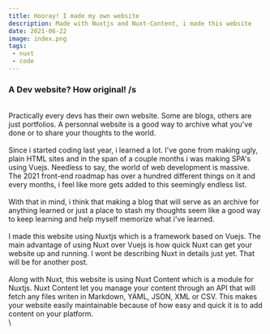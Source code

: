 ```yaml
---
title: Hooray! I made my own website
description: Made with Nuxtjs and Nuxt-Content, i made this website
date: 2021-06-22
image: index.png
tags:
 - nuxt
 - code
---
```


### A Dev website? How original! /s
\
Practically every devs has their own website. Some are blogs, others are just portfolios. A personnal website is a good way to archive what you've done or to share your thoughts to the world.  
\
Since i started coding last year, i learned a lot.
I've gone from making ugly, plain HTML sites and in the span of a couple months i was making SPA's using Vuejs. Needless to say, the world of web development is massive. The 2021 front-end roadmap has over a hundred different things on it and every months, i feel like more gets added to this seemingly endless list.  
\
With that in mind, i think that making a blog that will serve as an archive for anything learned or just a place to stash my thoughts seem like a good way to keep learning and help myself memorize what i've learned.  
\
I made this website using Nuxtjs which is a framework based on Vuejs. The main advantage of using Nuxt over Vuejs is how quick Nuxt can get your website up and running. I wont be describing Nuxt in details just yet. That will be for another post.  
\
Along with Nuxt, this website is using Nuxt Content which is a module for Nuxtjs. Nuxt Content let you
manage your content through an API that will fetch any files writen in Markdown, YAML, JSON, XML or CSV. This makes your website easily maintainable because of how easy and quick it is to add content on your platform.  
\

